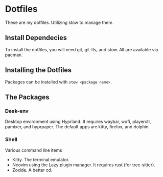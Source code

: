 # Dotfiles
These are my dotfiles. Utilizing stow to manage them.

## Install Dependecies
To install the dotfiles, you will need git, git-lfs, and stow. All are available via pacman.

## Installing the Dotfiles
Packages can be installed with `stow <package name>`.

## The Packages

### Desk-env
Desktop environment using Hyprland. It requires waybar, wofi, playerctl, pamixer, and hyprpaper. The default apps are kitty, firefox, and dolphin.

### Shell
Various command line items

 - Kitty. The terminal emulator.
 - Neovim using the Lazy plugin manager. It requires rust (for tree-sitter).
 - Zoxide. A better cd.
